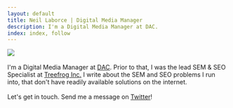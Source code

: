 ```yaml
---
layout: default
title: Neil Laborce | Digital Media Manager
description: I'm a Digital Media Manager at DAC.
index: index, follow
---
```

  <img src="{{ site.baseurl }}/images/neillaborce.png">
  <br>
  <br>I'm a Digital Media Manager at <a href="https://www.dacgroup.com/">DAC</a>. Prior to that, I was the lead SEM & SEO Specialist at <a href="https://www.treefrog.ca">Treefrog Inc.</a> I write about the SEM and SEO problems I run into, that don't have readily available solutions on the internet.
  <br>
  <br>Let's get in touch. Send me a message on <a href="https://twitter.com/NeilLaborce">Twitter</a>!
  <br>
